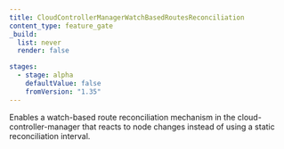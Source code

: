 ```yaml
---
title: CloudControllerManagerWatchBasedRoutesReconciliation
content_type: feature_gate
_build:
  list: never
  render: false

stages:
  - stage: alpha
    defaultValue: false
    fromVersion: "1.35"
---
```

Enables a watch-based route reconciliation mechanism in the cloud-controller-manager that reacts to node changes instead of using a static reconciliation interval.

